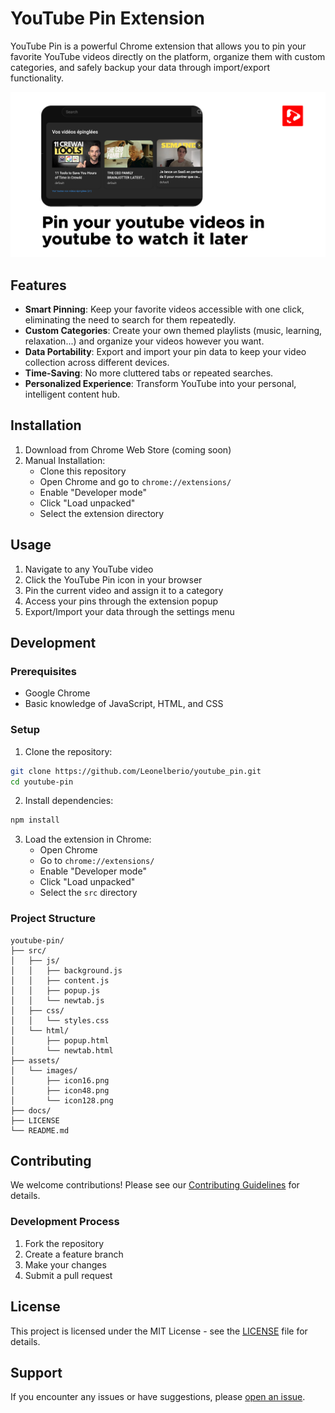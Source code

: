 # YouTube Pin Extension

YouTube Pin is a powerful Chrome extension that allows you to pin your favorite YouTube videos directly on the platform, organize them with custom categories, and safely backup your data through import/export functionality.

![YouTube Pin](assets/images/banner.png)

## Features

- **Smart Pinning**: Keep your favorite videos accessible with one click, eliminating the need to search for them repeatedly.
- **Custom Categories**: Create your own themed playlists (music, learning, relaxation...) and organize your videos however you want.
- **Data Portability**: Export and import your pin data to keep your video collection across different devices.
- **Time-Saving**: No more cluttered tabs or repeated searches.
- **Personalized Experience**: Transform YouTube into your personal, intelligent content hub.

## Installation

1. Download from Chrome Web Store (coming soon)
2. Manual Installation:
   - Clone this repository
   - Open Chrome and go to `chrome://extensions/`
   - Enable "Developer mode"
   - Click "Load unpacked"
   - Select the extension directory

## Usage

1. Navigate to any YouTube video
2. Click the YouTube Pin icon in your browser
3. Pin the current video and assign it to a category
4. Access your pins through the extension popup
5. Export/Import your data through the settings menu

## Development

### Prerequisites

- Google Chrome
- Basic knowledge of JavaScript, HTML, and CSS

### Setup

1. Clone the repository:
```bash
git clone https://github.com/Leonelberio/youtube_pin.git
cd youtube-pin
```

2. Install dependencies:
```bash
npm install
```

3. Load the extension in Chrome:
   - Open Chrome
   - Go to `chrome://extensions/`
   - Enable "Developer mode"
   - Click "Load unpacked"
   - Select the `src` directory

### Project Structure

```
youtube-pin/
├── src/
│   ├── js/
│   │   ├── background.js
│   │   ├── content.js
│   │   ├── popup.js
│   │   └── newtab.js
│   ├── css/
│   │   └── styles.css
│   └── html/
│       ├── popup.html
│       └── newtab.html
├── assets/
│   └── images/
│       ├── icon16.png
│       ├── icon48.png
│       └── icon128.png
├── docs/
├── LICENSE
└── README.md
```

## Contributing

We welcome contributions! Please see our [Contributing Guidelines](CONTRIBUTING.md) for details.

### Development Process

1. Fork the repository
2. Create a feature branch
3. Make your changes
4. Submit a pull request

## License

This project is licensed under the MIT License - see the [LICENSE](LICENSE) file for details.

## Support

If you encounter any issues or have suggestions, please [open an issue](https://github.com/Leonelberio/youtube_pin/issues).
